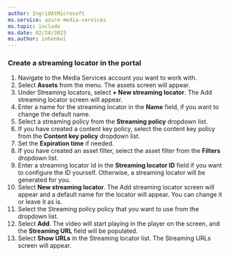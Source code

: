```yaml
---
author: IngridAtMicrosoft
ms.service: azure-media-services
ms.topic: include
ms.date: 02/24/2023
ms.author: inhenkel
---
```


### Create a streaming locator in the portal

1. Navigate to the Media Services account you want to work with.
1. Select **Assets** from the menu. The assets screen will appear.
1. Under Streaming locators, select **+ New streaming locator**. The Add streaming locator screen will appear.
1. Enter a name for the streaming locator in the **Name** field, if you want to change the default name.
1. Select a streaming policy from the **Streaming policy** dropdown list.
1. If you have created a content key policy, select the content key policy from the **Content key policy** dropdown list.
1. Set the **Expiration time** if needed.
1. If you have created an asset filter, select the asset filter from the **Filters** dropdown list.
1. Enter a streaming locator Id in the **Streaming locator ID** field if you want to configure the ID yourself.  Otherwise, a streaming locator will be generated for you.
1. Select **New streaming locator**. The Add streaming locator screen will appear and a default name for the locator will appear. You can change it or leave it as is.
1. Select the Streaming policy policy that you want to use from the dropdown list.
1. Select **Add**. The video will start playing in the player on the screen, and the **Streaming URL** field will be populated.
1. Select **Show URLs** in the Streaming locator list. The Streaming URLs screen will appear.
